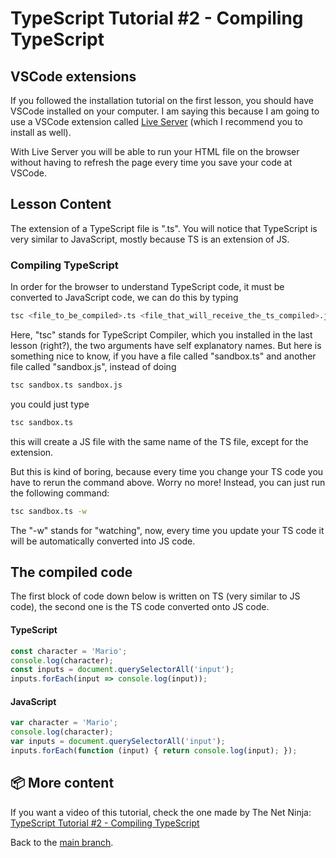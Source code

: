 # TypeScript Tutorial #2 - Compiling TypeScript

## VSCode extensions
If you followed the installation tutorial on the first lesson, you should have VSCode installed on your computer. I am saying this because I am going to use a VSCode extension called [Live Server](https://marketplace.visualstudio.com/items?itemName=ritwickdey.LiveServer) (which I recommend you to install as well).

With Live Server you will be able to run your HTML file on the browser without having to refresh the page every time you save your code at VSCode.

## Lesson Content
The extension of a TypeScript file is ".ts". You will notice that TypeScript is very similar to JavaScript, mostly because TS is an extension of JS.

### Compiling TypeScript
In order for the browser to understand TypeScript code, it must be converted to JavaScript code, we can do this by typing 
```bash
tsc <file_to_be_compiled>.ts <file_that_will_receive_the_ts_compiled>.js
```
Here, "tsc" stands for TypeScript Compiler, which you installed in the last lesson (right?), the two arguments have self explanatory names.
But here is something nice to know, if you have a file called "sandbox.ts" and another file called "sandbox.js", instead of doing 
```bash
tsc sandbox.ts sandbox.js
```
you could just type
```bash
tsc sandbox.ts
```
this will create a JS file with the same name of the TS file, except for the extension.

But this is kind of boring, because every time you change your TS code you have to rerun the command above. Worry no more! Instead, you can just run the following command:
```bash
tsc sandbox.ts -w
```
The "-w" stands for "watching", now, every time you update your TS code it will be automatically converted into JS code.

## The compiled code
The first block of code down below is written on TS (very similar to JS code), the second one is the TS code converted onto JS code.
#### TypeScript
```ts
const character = 'Mario';
console.log(character);
const inputs = document.querySelectorAll('input');
inputs.forEach(input => console.log(input));
```
#### JavaScript
```js
var character = 'Mario';
console.log(character);
var inputs = document.querySelectorAll('input');
inputs.forEach(function (input) { return console.log(input); });
```

## 📦 More content
If you want a video of this tutorial, check the one made by The Net Ninja: [TypeScript Tutorial #2 - Compiling TypeScript](https://www.youtube.com/watch?v=iTZ1-85I77c&list=PL4cUxeGkcC9gUgr39Q_yD6v-bSyMwKPUI&index=2)

Back to the [main branch](https://github.com/Henrique-Peixoto/typescript-the-net-ninja).
